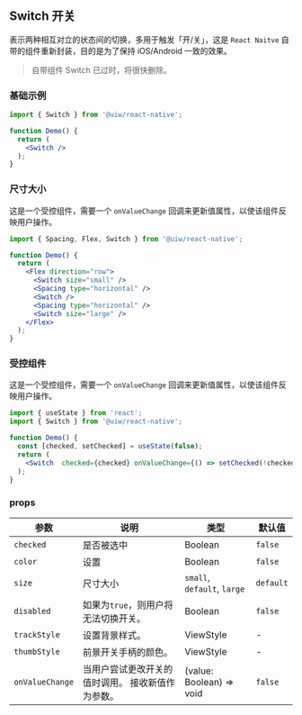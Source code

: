 Switch 开关
---

表示两种相互对立的状态间的切换，多用于触发「开/关」，这是 `React Naitve` 自带的组件重新封装，目的是为了保持 iOS/Android 一致的效果。

> 自带组件 Switch 已过时，将很快删除。
<!--rehype:style=border-left: 8px solid #ffe564;background-color: #ffe56440;padding: 12px 16px;-->

### 基础示例

```jsx
import { Switch } from '@uiw/react-native';

function Demo() {
  return (
    <Switch />
  );
}
```

### 尺寸大小

这是一个受控组件，需要一个 `onValueChange` 回调来更新值属性，以使该组件反映用户操作。

```jsx
import { Spacing, Flex, Switch } from '@uiw/react-native';

function Demo() {
  return (
    <Flex direction="row">
      <Switch size="small" />
      <Spacing type="horizontal" />
      <Switch />
      <Spacing type="horizontal" />
      <Switch size="large" />
    </Flex>
  );
}
```

### 受控组件

这是一个受控组件，需要一个 `onValueChange` 回调来更新值属性，以使该组件反映用户操作。

```jsx
import { useState } from 'react';
import { Switch } from '@uiw/react-native';

function Demo() {
  const [checked, setChecked] = useState(false);
  return (
    <Switch  checked={checked} onValueChange={() => setChecked(!checked)} />
  );
}
```

### props

| 参数 | 说明 | 类型 | 默认值|
|------|------|-----|------|
| `checked` | 是否被选中 | Boolean | `false` |
| `color` | 设置 | Boolean | `false` |
| `size` | 尺寸大小 | `small`, `default`, `large` | `default` |
| `disabled` | 如果为`true`，则用户将无法切换开关。 | Boolean | `false` |
| `trackStyle` | 设置背景样式。 | ViewStyle | - |
| `thumbStyle` | 前景开关手柄的颜色。 | ViewStyle | - |
| `onValueChange` | 当用户尝试更改开关的值时调用。 接收新值作为参数。 | (value: Boolean) => void | `false` |